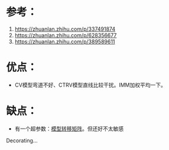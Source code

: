 # 参考：
1. https://zhuanlan.zhihu.com/p/337491874
2. https://zhuanlan.zhihu.com/p/628356677
3. https://zhuanlan.zhihu.com/p/389589611

# 优点：
- CV模型弯道不好、CTRV模型直线比较干扰。IMM加权平均一下。

# 缺点：
- 有一个超参数：[模型转移矩阵](https://github.com/DaydayXtt/IMMFilter/blob/main/main.py#L91)。但还好不太敏感

Decorating...
